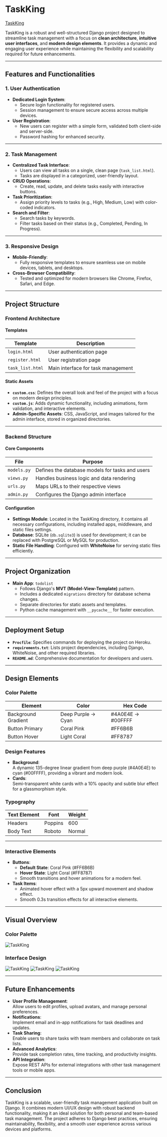 # TaskKing
[TaskKing](https://taskking-7ce617e550d9.herokuapp.com/login/?next=/)

TaskKing is a robust and well-structured Django project designed to streamline task management with a focus on **clean architecture**, **intuitive user interfaces**, and **modern design elements**. It provides a dynamic and engaging user experience while maintaining the flexibility and scalability required for future enhancements.

---

## **Features and Functionalities**

### **1. User Authentication**
- **Dedicated Login System**: 
  - Secure login functionality for registered users.
  - Session management to ensure secure access across multiple devices.
- **User Registration**: 
  - New users can register with a simple form, validated both client-side and server-side.
  - Password hashing for enhanced security.

---

### **2. Task Management**
- **Centralized Task Interface**:
  - Users can view all tasks on a single, clean page (`task_list.html`).
  - Tasks are displayed in a categorized, user-friendly layout.
- **CRUD Operations**:
  - Create, read, update, and delete tasks easily with interactive buttons.
- **Task Prioritization**:
  - Assign priority levels to tasks (e.g., High, Medium, Low) with color-coded indicators.
- **Search and Filter**:
  - Search tasks by keywords.
  - Filter tasks based on their status (e.g., Completed, Pending, In Progress).

---

### **3. Responsive Design**
- **Mobile-Friendly**:
  - Fully responsive templates to ensure seamless use on mobile devices, tablets, and desktops.
- **Cross-Browser Compatibility**:
  - Tested and optimized for modern browsers like Chrome, Firefox, Safari, and Edge.

---

## **Project Structure**

### **Frontend Architecture**

#### **Templates**
| **Template**    | **Description**                      |
|-----------------|--------------------------------------|
| `login.html`    | User authentication page             |
| `register.html` | User registration page               |
| `task_list.html`| Main interface for task management   |

#### **Static Assets**
- **`custom.css`**: Defines the overall look and feel of the project with a focus on modern design principles.
- **`custom.js`**: Adds dynamic functionality, including animations, form validation, and interactive elements.
- **Admin-Specific Assets**: CSS, JavaScript, and images tailored for the admin interface, stored in organized directories.

---

### **Backend Structure**

#### **Core Components**
| **File**        | **Purpose**                                      |
|-----------------|--------------------------------------------------|
| `models.py`     | Defines the database models for tasks and users   |
| `views.py`      | Handles business logic and data rendering         |
| `urls.py`       | Maps URLs to their respective views               |
| `admin.py`      | Configures the Django admin interface             |

#### **Configuration**
- **Settings Module**: Located in the TaskKing directory, it contains all necessary configurations, including installed apps, middleware, and static files settings.
- **Database**: SQLite (`db.sqlite3`) is used for development; it can be replaced with PostgreSQL or MySQL for production.
- **Static File Handling**: Configured with **WhiteNoise** for serving static files efficiently.

---

## **Project Organization**
- **Main App**: `todolist`
  - Follows Django's **MVT (Model-View-Template)** pattern.
  - Includes a dedicated `migrations` directory for database schema changes.
  - Separate directories for static assets and templates.
  - Python cache management with `__pycache__` for faster execution.

---

## **Deployment Setup**
- **`Procfile`**: Specifies commands for deploying the project on Heroku.
- **`requirements.txt`**: Lists project dependencies, including Django, WhiteNoise, and other required libraries.
- **`README.md`**: Comprehensive documentation for developers and users.

---

## **Design Elements**

### **Color Palette**
| **Element**         | **Color**           | **Hex Code**  |
|---------------------|---------------------|---------------|
| Background Gradient | Deep Purple → Cyan  | #4A0E4E → #00FFFF |
| Button Primary      | Coral Pink          | #FF6B6B       |
| Button Hover        | Light Coral         | #FF8787       |

### **Design Features**
- **Background**:  
  A dynamic 135-degree linear gradient from deep purple (#4A0E4E) to cyan (#00FFFF), providing a vibrant and modern look.
- **Cards**:  
  Semi-transparent white cards with a 10% opacity and subtle blur effect for a glassmorphism style.

### **Typography**
| **Text Element**  | **Font**     | **Weight** |
|-------------------|--------------|------------|
| Headers           | Poppins      | 600        |
| Body Text         | Roboto       | Normal     |

---

### **Interactive Elements**
- **Buttons**:
  - **Default State**: Coral Pink (#FF6B6B)
  - **Hover State**: Light Coral (#FF8787)
  - Smooth transitions and hover animations for a modern feel.
- **Task Items**:
  - Animated hover effect with a 5px upward movement and shadow effect.
  - Smooth 0.3s transition effects for all interactive elements.

---

## **Visual Overview**

### Color Palette
![TaskKing](readmepics/color.png)

### Interface Design
![TaskKing](readmepics/EnterTasks.png)
![TaskKing](readmepics/Login.png)
![TaskKing](readmepics/Register.png)

---

## **Future Enhancements**
- **User Profile Management**:  
  Allow users to edit profiles, upload avatars, and manage personal preferences.
- **Notifications**:  
  Implement email and in-app notifications for task deadlines and updates.
- **Task Sharing**:  
  Enable users to share tasks with team members and collaborate on task lists.
- **Advanced Analytics**:  
  Provide task completion rates, time tracking, and productivity insights.
- **API Integration**:  
  Expose REST APIs for external integrations with other task management tools or mobile apps.

---

## **Conclusion**
TaskKing is a scalable, user-friendly task management application built on Django. It combines modern UI/UX design with robust backend functionality, making it an ideal solution for both personal and team-based task management. The project adheres to Django best practices, ensuring maintainability, flexibility, and a smooth user experience across various devices and platforms.

